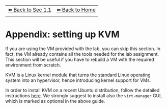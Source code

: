 <table style="width:100%">
  <tr>
    <td align="left"><a href="../1.1/README.md">⬅️ Back to Sec 1.1</a></td>
    <td align="left"><a href="../README.md">⬅️ Back to Home</a></td>
  </tr>
</table>

# Appendix: setting up KVM 

If you are using the VM provided with the lab, you can skip this section.
In fact, the VM already contains all the tools needed for the lab assignment.
This section will be useful if you have to rebuild a VM with the required environment from scratch.

KVM is a Linux kernel module that turns the standard Linux operating system into an hypervisor, hence introducing kernel support for VMs.

In order to install KVM on a recent Ubuntu distribution, follow the detailed instructions [here](http://help.ubuntu.com/community/KVM/Installation).
We strongly suggest to install also the `virt-manager` GUI, which is marked as optional in the above guide.
